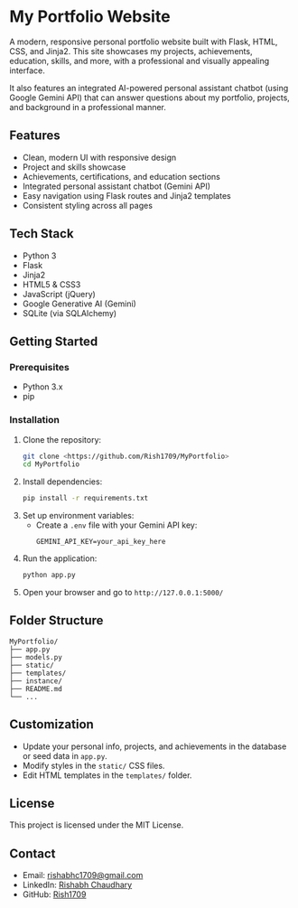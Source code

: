 # My Portfolio Website

A modern, responsive personal portfolio website built with Flask, HTML, CSS, and Jinja2. This site showcases my projects, achievements, education, skills, and more, with a professional and visually appealing interface.

It also features an integrated AI-powered personal assistant chatbot (using Google Gemini API) that can answer questions about my portfolio, projects, and background in a professional manner.

## Features
- Clean, modern UI with responsive design
- Project and skills showcase
- Achievements, certifications, and education sections
- Integrated personal assistant chatbot (Gemini API)
- Easy navigation using Flask routes and Jinja2 templates
- Consistent styling across all pages

## Tech Stack
- Python 3
- Flask
- Jinja2
- HTML5 & CSS3
- JavaScript (jQuery)
- Google Generative AI (Gemini)
- SQLite (via SQLAlchemy)

## Getting Started

### Prerequisites
- Python 3.x
- pip

### Installation
1. Clone the repository:
   ```sh
   git clone <https://github.com/Rish1709/MyPortfolio>
   cd MyPortfolio
   ```
2. Install dependencies:
   ```sh
   pip install -r requirements.txt
   ```
3. Set up environment variables:
   - Create a `.env` file with your Gemini API key:
     ```
     GEMINI_API_KEY=your_api_key_here
     ```
4. Run the application:
   ```sh
   python app.py
   ```
5. Open your browser and go to `http://127.0.0.1:5000/`

## Folder Structure
```
MyPortfolio/
├── app.py
├── models.py
├── static/
├── templates/
├── instance/
├── README.md
└── ...
```

## Customization
- Update your personal info, projects, and achievements in the database or seed data in `app.py`.
- Modify styles in the `static/` CSS files.
- Edit HTML templates in the `templates/` folder.

## License
This project is licensed under the MIT License.

## Contact
- Email: rishabhc1709@gmail.com
- LinkedIn: [Rishabh Chaudhary](https://www.linkedin.com/in/rishabh-chaudhary-7b865227a)
- GitHub: [Rish1709](https://github.com/Rish1709)
